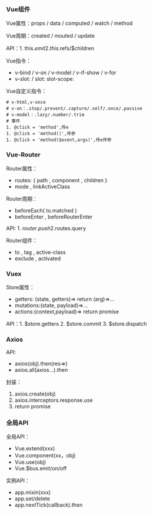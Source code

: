 ### Vue组件

Vue属性：props / data / computed / watch / method

Vue周期：created / mouted / update

API：1. this.$emit    2. this.$refs/$children

Vue指令：

- v-bind / v-on / v-model / v-if-show / v-for
- v-slot: / slot: slot-scope:

Vue自定义指令：

~~~shell
# v-html,v-once
# v-on：.stop/.prevent/.capture/.self/.once/.passive
# v-model：.lazy/.number/.trim
# 事件
1. @click = 'method',传e
1. @click = 'method()',传参
1. @click = 'method($event,args)',传e传参
~~~

### Vue-Router

Router属性：

- routes: { path , component , children }
- mode , linkActiveClass

Router周期：

- beforeEach( to.matched )
- beforeEnter , beforeRouterEnter

API:  1. $router.push     2.$routes.query

Router组件：

- <router-link> to , tag , active-class
- <keep-alive> exclude , activated

### Vuex

Store属性：

- getters: (state, getters)=> return (arg)=>...
- mutations:(state, payload)=>...
- actions:(context,payload)=> return promise

API：1. $store.getters     2. $store.commit     3. $store.dispatch

### Axios

API:

- axios(obj).then(res=>)
- axios.all(axios...).then

封装：

1. axios.create(obj)
2. axios.interceptors.response.use
3. return promise

### 全局API

全局API：

- Vue.extend(xxx)
- Vue.component(xx，obj)
- Vue.use(obj)
- Vue.$bus.emit/on/off

实例API：

- app.mixin(xxx)
- app.set/delete
- app.nextTick(callback).then
